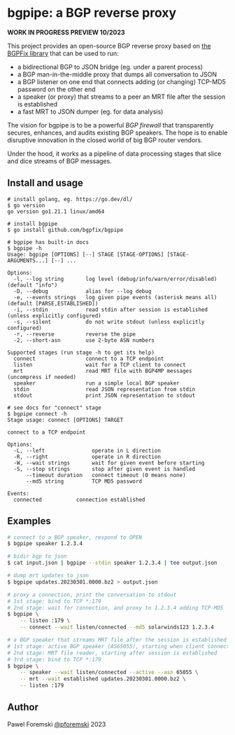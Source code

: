 # bgpipe: a BGP reverse proxy

**WORK IN PROGRESS PREVIEW 10/2023**

This project provides an open-source BGP reverse proxy based on [the BGPFix library](https://github.com/bgpfix/bgpfix) that can be used to run:

 * a bidirectional BGP to JSON bridge (eg. under a parent process)
 * a BGP man-in-the-middle proxy that dumps all conversation to JSON
 * a BGP listener on one end that connects adding (or changing) TCP-MD5 password on the other end
 * a speaker (or proxy) that streams to a peer an MRT file after the session is established
 * a fast MRT to JSON dumper (eg. for data analysis)
 
The vision for bgpipe is to be a powerful *BGP firewall* that transparently secures, enhances, and audits existing BGP speakers. The hope is to enable disruptive innovation in the closed world of big BGP router vendors.

Under the hood, it works as a pipeline of data processing stages that slice and dice streams of BGP messages.

## Install and usage

```
# install golang, eg. https://go.dev/dl/
$ go version
go version go1.21.1 linux/amd64

# install bgpipe
$ go install github.com/bgpfix/bgpipe

# bgpipe has built-in docs
$ bgpipe -h
Usage: bgpipe [OPTIONS] [--] STAGE [STAGE-OPTIONS] [STAGE-ARGUMENTS...] [--] ...

Options:
  -l, --log string       log level (debug/info/warn/error/disabled) (default "info")
  -D, --debug            alias for --log debug
  -e, --events strings   log given pipe events (asterisk means all) (default [PARSE,ESTABLISHED])
  -i, --stdin            read stdin after session is established (unless explicitly configured)
  -s, --silent           do not write stdout (unless explicitly configured)
  -r, --reverse          reverse the pipe
  -2, --short-asn        use 2-byte ASN numbers

Supported stages (run stage -h to get its help)
  connect                connect to a TCP endpoint
  listen                 wait for a TCP client to connect
  mrt                    read MRT file with BGP4MP messages (uncompress if needed)
  speaker                run a simple local BGP speaker
  stdin                  read JSON representation from stdin
  stdout                 print JSON representation to stdout

# see docs for "connect" stage
$ bgpipe connect -h
Stage usage: connect [OPTIONS] TARGET

connect to a TCP endpoint

Options:
  -L, --left               operate in L direction
  -R, --right              operate in R direction
  -W, --wait strings       wait for given event before starting
  -S, --stop strings       stop after given event is handled
      --timeout duration   connect timeout (0 means none)
      --md5 string         TCP MD5 password

Events:
  connected           connection established
```

## Examples

```bash
# connect to a BGP speaker, respond to OPEN
$ bgpipe speaker 1.2.3.4

# bidir bgp to json
$ cat input.json | bgpipe --stdin speaker 1.2.3.4 | tee output.json

# dump mrt updates to json
$ bgpipe updates.20230301.0000.bz2 > output.json

# proxy a connection, print the conversation to stdout
# 1st stage: bind to TCP *:179
# 2nd stage: wait for connection, and proxy to 1.2.3.4 adding TCP-MD5
$ bgpipe \
	-- listen :179 \
	-- connect --wait listen/connected --md5 solarwinds123 1.2.3.4

# a BGP speaker that streams MRT file after the session is established
# 1st stage: active BGP speaker (AS65055), starting when client connects
# 2nd stage: MRT file reader, starting after session is established
# 3rd stage: bind to TCP *:179
$ bgpipe \
    -- speaker --wait listen/connected --active --asn 65055 \
    -- mrt --wait established updates.20230301.0000.bz2 \
    -- listen :179
```

## Author

Pawel Foremski [@pforemski](https://twitter.com/pforemski) 2023

